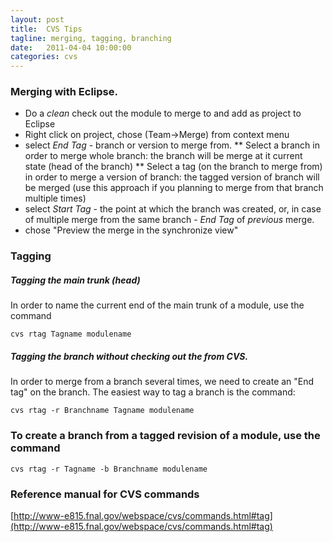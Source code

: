 ```yaml
---
layout: post
title:  CVS Tips
tagline: merging, tagging, branching
date:   2011-04-04 10:00:00
categories: cvs
---
```


### Merging with Eclipse.

* Do a *clean* check out the module to merge to and add as project to Eclipse
* Right click on project, chose (Team->Merge) from context menu
* select *End Tag* - branch or version to merge from.
** Select a branch in order to merge whole branch: the branch will be merge at it current state (head of the branch)
** Select a tag (on the branch to merge from) in order to merge a version of branch: the tagged version of branch will be merged 
(use this approach if you planning to merge from that branch multiple times)
* select *Start Tag* - the point at which the branch was created, or, in case of multiple merge from the same branch - *End Tag* of *previous* merge.
* chose "Preview the merge in the synchronize view"

### Tagging

##### Tagging the main trunk (head)

In order to name the current end of the main trunk of a module, use the command

```
cvs rtag Tagname modulename
```

##### Tagging the branch without checking out the from CVS.

In order to merge from a branch several times, we need to create an "End tag" on the branch.
The easiest way to tag a branch is the command:

```
cvs rtag -r Branchname Tagname modulename
```

### To create a branch from a tagged revision of a module, use the command

```
cvs rtag -r Tagname -b Branchname modulename
```

### Reference manual for CVS commands

[http://www-e815.fnal.gov/webspace/cvs/commands.html#tag](http://www-e815.fnal.gov/webspace/cvs/commands.html#tag)
